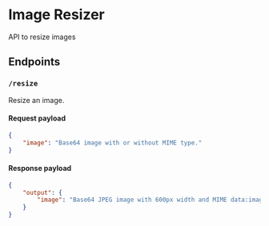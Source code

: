 # Image Resizer
API to resize images

## Endpoints

### `/resize`
Resize an image.

#### Request payload

```json
{
    "image": "Base64 image with or without MIME type."
}
```

#### Response payload
```json
{
    "output": {
        "image": "Base64 JPEG image with 600px width and MIME data:image/jpg;base64"
    }
}
```